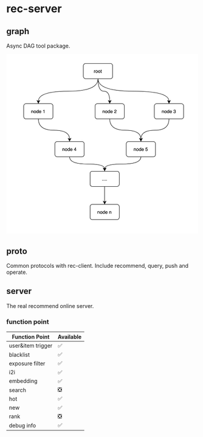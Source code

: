 # rec-server

## graph

Async DAG tool package. 

![graph](doc/graph.jpeg "graph")

## proto

Common protocols with rec-client. Include recommend, query, push and operate.

## server

The real recommend online server.

### function point

Function Point | Available
------------- | -------------
user&item trigger | ✅
blacklist  | ✅
exposure filter | ✅
i2i  | ✅
embedding | ✅
search | ❎
hot | ✅
new  | ✅
rank | ❎
debug info | ✅